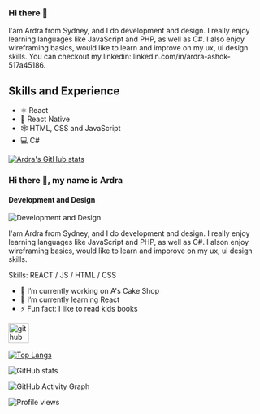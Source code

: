 ### Hi there 👋

I'am Ardra from Sydney, and I do development and design. I really enjoy learning languages like JavaScript and PHP, as well as C#. I also enjoy wireframing basics, would like to learn and improve on my ux, ui  design skills. You can checkout my linkedin: linkedin.com/in/ardra-ashok-517a45186. 

## Skills and Experience
* ⚛ React
* 📱 React Native
* 🕸 HTML, CSS and JavaScript
* 💻 C#

[![Ardra's GitHub stats](https://github-readme-stats.vercel.app/api?username=ArdraWorksRepo)](https://github.com/ArdraWorksRepo/github-readme-stats)


### Hi there 👋, my name is Ardra
#### Development and Design
![Development and Design](https://arturssmirnovs.github.io/github-profile-readme-generator/images/banner.png)

I'am Ardra from Sydney, and I do development and design. I really enjoy learning languages like JavaScript and PHP, as well as C#. I alson enjoy wireframing basics, would like to learn and imporove on my ux, ui design skills. 

Skills: REACT / JS / HTML / CSS

- 🔭 I’m currently working on A's Cake Shop 
- 🌱 I’m currently learning React 
- ⚡ Fun fact: I like to read kids books 


[<img src='https://cdn.jsdelivr.net/npm/simple-icons@3.0.1/icons/github.svg' alt='github' height='40'>](https://github.com/ArdraWorksRepo)  

[![Top Langs](https://github-readme-stats.vercel.app/api/top-langs/?username=ArdraWorksRepo)](https://github.com/anuraghazra/github-readme-stats)

![GitHub stats](https://github-readme-stats.vercel.app/api?username=ArdraWorksRepo&show_icons=true&count_private=true)  

![GitHub Activity Graph](https://activity-graph.herokuapp.com/graph?username=ArdraWorksRepo)  

![Profile views](https://gpvc.arturio.dev/ArdraWorksRepo)  
